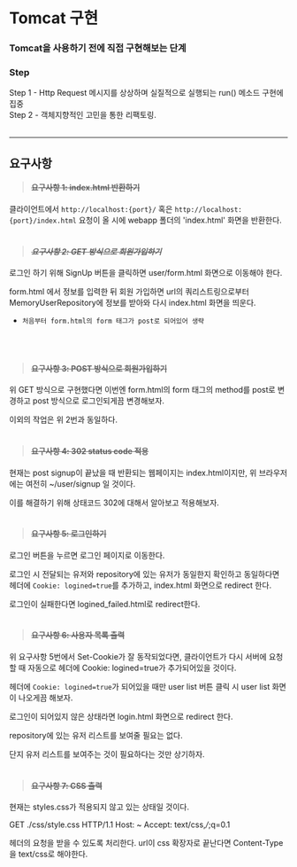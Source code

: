 # Tomcat 구현
### Tomcat을 사용하기 전에 직접 구현해보는 단계

### Step
Step 1 - Http Request 메시지를 상상하며 실질적으로 실행되는 run() 메소드 구현에 집중<br>
Step 2 - 객체지향적인 고민을 통한 리팩토링.<br><br>

***
## 요구사항
> #### ~~요구사항 1: index.html 반환하기~~

클라이언트에서 `http://localhost:{port}/` 혹은 `http://localhost:{port}/index.html` 요청이 올 시에
webapp 폴더의 'index.html' 화면을 반환한다.
<br><br>

> #### _~~요구사항 2: GET 방식으로 회원가입하기~~_ 

로그인 하기 위해 SignUp 버튼을 클릭하면 user/form.html 화면으로 이동해야 한다. 

form.html 에서 정보를 입력한 뒤 회원 가입하면 url의 쿼리스트링으로부터
MemoryUserRepository에 정보를 받아와 다시 index.html 화면을 띄운다.

- `처음부터 form.html의 form 태그가 post로 되어있어 생략`

<br><br>

> #### ~~요구사항 3: POST 방식으로 회원가입하기~~

위 GET 방식으로 구현했다면 이번엔 form.html의 form 태그의 method를 post로 변경하고 post 방식으로 로그인되게끔 변경해보자.

이외의 작업은 위 2번과 동일하다.
<br><br>

> #### ~~요구사항 4: 302 status code 적용~~

현재는 post signup이 끝났을 때 반환되는 웹페이지는 index.html이지만, 위 브라우저에는 여전히 ~/user/signup 일 것이다. 

이를 해결하기 위해 상태코드 302에 대해서 알아보고 적용해보자.
<br><br>

> #### ~~요구사항 5: 로그인하기~~

로그인 버튼을 누르면 로그인 페이지로 이동한다.

로그인 시 전달되는 유저와 repository에 있는 유저가 동일한지 확인하고 동일하다면
헤더에 `Cookie: logined=true`를 추가하고, index.html 화면으로 redirect 한다.

로그인이 실패한다면 logined_failed.html로 redirect한다.
<br><br>

> #### ~~요구사항 6: 사용자 목록 출력~~

위 요구사항 5번에서 Set-Cookie가 잘 동작되었다면,
클라이언트가 다시 서버에 요청할 때 자동으로 헤더에 Cookie: logined=true가 추가되어있을 것이다.

헤더에 `Cookie: logined=true`가 되어있을 때만 user list 버튼 클릭 시 user list 화면이 나오게끔 해보자.

로그인이 되어있지 않은 상태라면 login.html 화면으로 redirect 한다.

repository에 있는 유저 리스트를 보여줄 필요는 없다.

단지 유저 리스트를 보여주는 것이 필요하다는 것만 상기하자.
<br><br>

> #### ~~요구사항 7: CSS 출력~~

현재는 styles.css가 적용되지 않고 있는 상태일 것이다.

GET ./css/style.css HTTP/1.1
Host: ~
Accept: text/css,*/*;q=0.1

헤더의 요청을 받을 수 있도록 처리한다.
url이 css 확장자로 끝난다면 Content-Type을 text/css로 해야한다.
